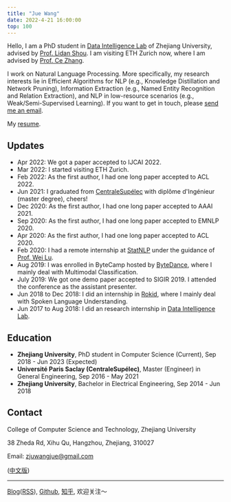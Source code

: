 ```yaml
---
title: "Jue Wang"
date: 2022-4-21 16:00:00
top: 100
---
```


Hello, I am a PhD student in [Data Intelligence Lab](http://59.111.103.237:8081/) of Zhejiang University, advised by [Prof. Lidan Shou](https://person.zju.edu.cn/en/should). I am visiting ETH Zurich now, where I am advised by [Prof. Ce Zhang](https://ds3lab.inf.ethz.ch/members/ce-zhang.html).

I work on Natural Language Processing. More specifically, my research interests lie in Efficient Algorithms for NLP (e.g., Knowledge Distillation and Network Pruning), Information Extraction (e.g., Named Entity Recognition and Relation Extraction), and NLP in low-resource scenarios (e.g., Weak/Semi-Supervised Learning). If you want to get in touch, please [send me an email](mailto:zjuwangjue@gmail.com). 

My [resume](resume-Jue.Wang.pdf). 

## Updates

- Apr 2022: We got a paper accepted to IJCAI 2022.
- Mar 2022: I started visiting ETH Zurich.
- Feb 2022: As the first author, I had one long paper accepted to ACL 2022.
- Jun 2021: I graduated from [CentraleSupélec](https://www.centralesupelec.fr/) with diplôme d'Ingénieur (master degree), cheers!
- Dec 2020: As the first author, I had one long paper accepted to AAAI 2021.
- Sep 2020: As the first author, I had one long paper accepted to EMNLP 2020.
- Apr 2020: As the first author, I had one long paper accepted to ACL 2020.
- Feb 2020: I had a remote internship at [StatNLP](https://statnlp-research.github.io/) under the guidance of [Prof. Wei Lu](https://istd.sutd.edu.sg/people/faculty/lu-wei).
- Aug 2019: I was enrolled in ByteCamp hosted by [ByteDance](https://bytedance.com/en), where I mainly deal with Multimodal Classification.
- July 2019: We got one demo paper accepted to SIGIR 2019. I attended the conference as the assistant presenter.
- Jun 2018 to Dec 2018: I did an internship in [Rokid](https://www.rokid.com/), where I mainly deal with Spoken Language Understanding.
- Jun 2017 to Aug 2018: I did an research internship in [Data Intelligence Lab](http://59.111.103.237:8081/).

## Education

- **Zhejiang University**, PhD student in Computer Science (Current), Sep 2018 - Jun 2023 (Expected)
- **Université Paris Saclay (CentraleSupélec)**, Master (Engineer) in General Engineering, Sep 2016 - May 2021
- **Zhejiang University**, Bachelor in Electrical Engineering, Sep 2014 - Jun 2018

## Contact

College of Computer Science and Technology, Zhejiang University

38 Zheda Rd, Xihu Qu, Hangzhou, Zhejiang, 310027

Email: zjuwangjue@gmail.com



([中文版](/about-zh))

---

[Blog](https://juewang.me)([RSS](https://juewang.me/atom.xml)), [Github](https://github.com/LorrinWWW), [知乎](https://www.zhihu.com/people/wang-jue-9/activities), 欢迎关注～